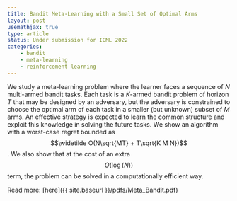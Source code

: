 ```yaml
---
title: Bandit Meta-Learning with a Small Set of Optimal Arms
layout: post
usemathjax: true
type: article
status: Under submission for ICML 2022
categories: 
    - bandit
    - meta-learning
    - reinforcement learning
---
```


We study a meta-learning problem where the learner faces a sequence of _N_ multi-armed bandit tasks. Each task is a _K_-armed bandit problem of horizon _T_ that may be designed by an adversary, but the adversary is constrained to choose the optimal arm of each task in a smaller (but unknown) subset of _M_ arms. An effective strategy is expected to learn the common structure and exploit this knowledge in solving the future tasks. We show an algorithm with a worst-case regret bounded as $$\widetilde O(N\sqrt{MT} + T\sqrt{K M N})$$. We also show that at the cost of an extra $$O(\log(N))$$ term, the problem can be solved in a computationally efficient way. 

Read more: [here]({{ site.baseurl }}/pdfs/Meta_Bandit.pdf)
